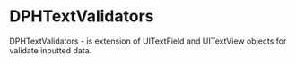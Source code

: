 # DPHTextValidators
DPHTextValidators - is extension of UITextField and UITextView objects for validate inputted data.
